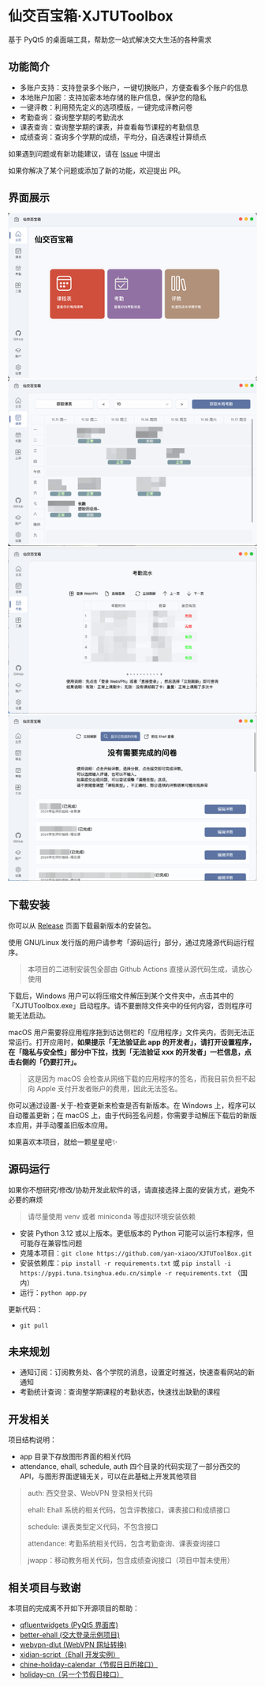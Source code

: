 # 仙交百宝箱·XJTUToolbox

基于 PyQt5 的桌面端工具，帮助您一站式解决交大生活的各种需求

## 功能简介
- 多账户支持：支持登录多个账户，一键切换账户，方便查看多个账户的信息
- 本地账户加密：支持加密本地存储的账户信息，保护您的隐私
- 一键评教：利用预先定义的选项模版，一键完成评教问卷
- 考勤查询：查询整学期的考勤流水
- 课表查询：查询整学期的课表，并查看每节课程的考勤信息
- 成绩查询：查询多个学期的成绩，平均分，自选课程计算绩点

如果遇到问题或有新功能建议，请在 [Issue](https://github.com/yan-xiaoo/XJTUToolBox/issues) 中提出

如果你解决了某个问题或添加了新的功能，欢迎提出 PR。

## 界面展示
![sample1](./screenshots/sample_1.png)
![sample2](./screenshots/sample_2.png)
![sample3](./screenshots/sample_3.png)
![sample4](./screenshots/sample_4.png)

## 下载安装
你可以从 [Release](https://github.com/yan-xiaoo/XJTUToolBox/releases) 页面下载最新版本的安装包。

使用 GNU/Linux 发行版的用户请参考「源码运行」部分，通过克隆源代码运行程序。

> 本项目的二进制安装包全部由 Github Actions 直接从源代码生成，请放心使用

下载后，Windows 用户可以将压缩文件解压到某个文件夹中，点击其中的「XJTUToolbox.exe」启动程序。请不要删除文件夹中的任何内容，否则程序可能无法启动。

macOS 用户需要将应用程序拖到访达侧栏的「应用程序」文件夹内，否则无法正常运行。打开应用时，**如果提示「无法验证此 app 的开发者」，请打开设置程序，在「隐私与安全性」部分中下拉，找到「无法验证 xxx 的开发者」一栏信息，点击右侧的「仍要打开」。**

> 这是因为 macOS 会检查从网络下载的应用程序的签名，而我目前负担不起向 Apple 支付开发者账户的费用，因此无法签名。

你可以通过设置-关于-检查更新来检查是否有新版本。在 Windows 上，程序可以自动覆盖更新；在 macOS 上，由于代码签名问题，你需要手动解压下载后的新版本应用，并手动覆盖旧版本应用。

如果喜欢本项目，就给一颗星星吧✨

## 源码运行
如果你不想研究/修改/协助开发此软件的话，请直接选择上面的安装方式，避免不必要的麻烦
> 请尽量使用 venv 或者 miniconda 等虚拟环境安装依赖

- 安装 Python 3.12 或以上版本。更低版本的 Python 可能可以运行本程序，但可能存在兼容性问题
- 克隆本项目：`git clone https://github.com/yan-xiaoo/XJTUToolBox.git`
- 安装依赖库：`pip install -r requirements.txt` 或 `pip install -i https://pypi.tuna.tsinghua.edu.cn/simple -r requirements.txt` （国内）
- 运行：`python app.py`

更新代码：
- `git pull`

## 未来规划
- 通知订阅：订阅教务处、各个学院的消息，设置定时推送，快速查看网站的新通知
- 考勤统计查询：查询整学期课程的考勤状态，快速找出缺勤的课程

## 开发相关
项目结构说明：
- app 目录下存放图形界面的相关代码
- attendance, ehall, schedule, auth 四个目录的代码实现了一部分西交的 API，与图形界面逻辑无关，可以在此基础上开发其他项目
> auth: 西交登录、WebVPN 登录相关代码
>
> ehall: Ehall 系统的相关代码，包含评教接口，课表接口和成绩接口
> 
> schedule: 课表类型定义代码，不包含接口
> 
> attendance: 考勤系统相关代码，包含考勤查询、课表查询接口
> 
> jwapp：移动教务相关代码，包含成绩查询接口（项目中暂未使用）

## 相关项目与致谢
本项目的完成离不开如下开源项目的帮助：
- [qfluentwidgets (PyQt5 界面库)](https://github.com/zhiyiYo/PyQt-Fluent-Widgets)
- [better-ehall (交大登录示例项目)](https://github.com/guitaoliu/xjtu-grade)
- [webvpn-dlut (WebVPN 网址转换)](https://github.com/ESWZY/webvpn-dlut)
- [xidian-script（Ehall 开发实例）](https://github.com/xdlinux/xidian-scripts)
- [chine-holiday-calendar（节假日日历接口）](https://github.com/lanceliao/china-holiday-calender)
- [holiday-cn（另一个节假日接口）](https://github.com/NateScarlet/holiday-cn)
